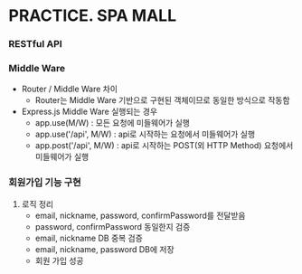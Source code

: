 # PRACTICE. SPA MALL

### RESTful API

### Middle Ware
   - Router / Middle Ware 차이
      * Router는 Middle Ware 기반으로 구현된 객체이므로 동일한 방식으로 작동함
   - Express.js Middle Ware 실행되는 경우
      * app.use(M/W) : 모든 요청에 미들웨어가 실행
      * app.use('/api', M/W) : api로 시작하는 요청에서 미들웨어가 실행
      * app.post('/api', M/W) : api로 시작하는 POST(외 HTTP Method) 요청에서 미들웨어가 실행

### 회원가입 기능 구현
   1. 로직 정리
      - email, nickname, password, confirmPassword를 전달받음
      - password, confirmPassword 동일한지 검증
      - email, nickname DB 중복 검증
      - email, nickname, password DB에 저장
      - 회원 가입 성공
